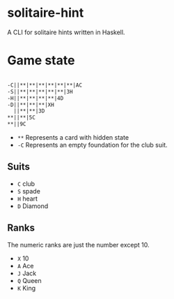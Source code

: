# solitaire-hint

A CLI for solitaire hints written in Haskell.

# Game state

``` txt 

-C||**|**|**|**|**|**|AC
-S||**|**|**|**|**|3H
-H||**|**|**|**|4D
-D||**|**|**|XH
  ||**|**|3D
**||**|5C
**||9C

```
- `**` Represents a card with hidden state
- `-C` Represents an empty foundation for the club suit.

## Suits
- `C` club
- `S` spade
- `H` heart
- `D` Diamond

## Ranks
The numeric ranks are just the number except 10.
- `X` 10
- `A` Ace
- `J` Jack
- `Q` Queen 
- `K` King
